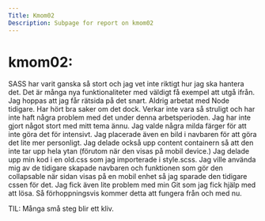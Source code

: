 ```yaml
---
Title: Kmom02
Description: Subpage for report on kmom02
---
```


kmom02:
==================

SASS har varit ganska så stort och jag vet inte riktigt hur jag ska hantera det.
Det är många nya funktionaliteter med väldigt få exempel att utgå ifrån.
Jag hoppas att jag får rätsida på det snart.
Aldrig arbetat med Node tidigare. Har hört bra saker om det dock.
Verkar inte vara så struligt och har inte haft några problem med det under denna arbetsperioden.
Jag har inte gjort något stort med mitt tema ännu. Jag valde några milda färger för att inte göra
det för intensivt. Jag placerade även en bild i navbaren för att göra det lite mer personligt.
Jag delade också upp content containern så att den inte tar upp hela ytan (förutom när den visas på
mobil device.)
Jag delade upp min kod i en old.css som jag importerade i style.scss.
Jag ville använda mig av de tidigare skapade navbaren och funktionen som gör den collapsable när sidan
visas på en mobil enhet så jag sparade den tidigare cssen för det.
Jag fick även lite problem med min Git som jag fick hjälp med att lösa.
Så förhoppningsvis kommer detta att fungera från och med nu.

TIL: Många små steg blir ett kliv.
